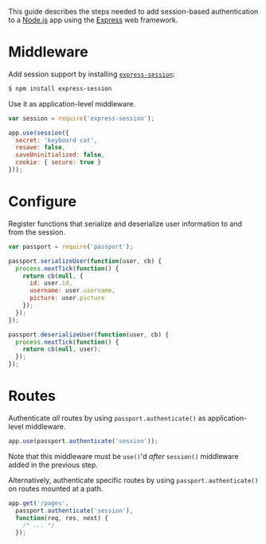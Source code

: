 This guide describes the steps needed to add session-based authentication to a
[Node.js](https://nodejs.org/) app using the [Express](https://expressjs.com/)
web framework.

# Middleware

Add session support by installing [`express-session`](https://github.com/expressjs/session):

```sh
$ npm install express-session
```

Use it as application-level middleware.

```js
var session = require('express-session');

app.use(session({
  secret: 'keyboard cat',
  resave: false,
  saveUninitialized: false,
  cookie: { secure: true }
}));
```

# Configure

Register functions that serialize and deserialize user information to and from
the session.

```js
var passport = require('passport');

passport.serializeUser(function(user, cb) {
  process.nextTick(function() {
    return cb(null, {
      id: user.id,
      username: user.username,
      picture: user.picture
    });
  });
});

passport.deserializeUser(function(user, cb) {
  process.nextTick(function() {
    return cb(null, user);
  });
});
```

# Routes

Authenticate _all_ routes by using `passport.authenticate()` as
application-level middleware.

```js
app.use(passport.authenticate('session'));
```

Note that this middleware must be `use()`'d _after_ `session()` middleware added
in the previous step.

Alternatively, authenticate specific routes by using `passport.authenticate()`
on routes mounted at a path.

```js
app.get('/pages',
  passport.authenticate('session'),
  function(req, res, next) {
    /* ... */
  });
```
